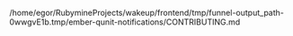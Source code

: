 /home/egor/RubymineProjects/wakeup/frontend/tmp/funnel-output_path-0wwgvE1b.tmp/ember-qunit-notifications/CONTRIBUTING.md